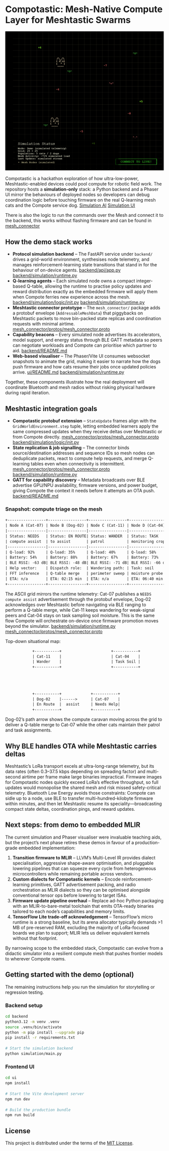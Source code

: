 # Compotastic: Mesh-Native Compute Layer for Meshtastic Swarms

![Simulation Demo](./simulation-background.png "Simulation Demo")

Compotastic is a hackathon exploration of how ultra-low-power, Meshtastic-enabled devices could pool compute for robotic field work. The repository hosts a **simulation-only** stack: a Python backend and a Phaser UI mirror the behaviours of deployed nodes so developers can debug coordination logic before touching firmware on the real Q-learning mesh cats and the Compote service dog. [Simulation AI](backend/README.md) [Simulation UI](ui/README.md)

There is also the logic to run the commands over the Mesh and connect it to the backend, this works without flashing firmware and can be found in [mesh_connector](mesh_connector/README.md)

## How the demo stack works

- **Protocol simulation backend** – The FastAPI service under `backend/` drives a grid-world environment, synthesises node telemetry, and manages reinforcement-learning state transitions that stand in for the behaviour of on-device agents. [backend/api/app.py](backend/api/app.py) [backend/simulation/runtime.py](backend/simulation/runtime.py)
- **Q-learning agents** – Each simulated node owns a compact integer-based Q-table, allowing the runtime to practise policy updates and reward distribution exactly as the embedded firmware will apply them when Compote ferries new experience across the mesh. [backend/simulation/logic/init.py](backend/simulation/logic/__init__.py) [backend/simulation/runtime.py](backend/simulation/runtime.py)
- **Meshtastic connector prototype** – The `mesh_connector/` package adds a protobuf envelope (`AddressableMeshData`) that piggybacks on Meshtastic packets to move bin-packed state replicas and coordination requests with minimal airtime. [mesh_connector/protos/mesh_connector.proto](mesh_connector/protos/mesh_connector.proto)
- **Capability beacons** – Every simulated node advertises its accelerators, model support, and energy status through BLE GATT metadata so peers can negotiate workloads and Compote can prioritise which partner to aid. [backend/README.md](backend/README.md)
- **Web-based visualiser** – The Phaser/Vite UI consumes websocket snapshots to animate the grid, making it easier to narrate how the dogs push firmware and how cats resume their jobs once updated policies arrive. [ui/README.md](ui/README.md) [backend/simulation/runtime.py](backend/simulation/runtime.py)

Together, these components illustrate how the real deployment will coordinate Bluetooth and mesh radios without risking physical hardware during rapid iteration.

## Meshtastic integration goals

- **Compotastic protobuf extension** – `StateUpdate` frames align with the `GridWorldEnvironment.step` tuple, letting embedded learners apply the same compressed updates when they receive deltas over Meshtastic or from Compote directly. [mesh_connector/protos/mesh_connector.proto](mesh_connector/protos/mesh_connector.proto) [backend/simulation/logic/init.py](backend/simulation/logic/__init__.py)
- **State replication & job signalling** – The connector binds source/destination addresses and sequence IDs so mesh nodes can deduplicate packets, react to compute help requests, and merge Q-learning tables even when connectivity is intermittent. [mesh_connector/protos/mesh_connector.proto](mesh_connector/protos/mesh_connector.proto) [backend/simulation/runtime.py](backend/simulation/runtime.py)
- **GATT for capability discovery** – Metadata broadcasts over BLE advertise GPU/NPU availability, firmware versions, and power budget, giving Compote the context it needs before it attempts an OTA push. [backend/README.md](backend/README.md)

### Snapshot: compute triage on the mesh

```txt
+-----------------+-----------------+-----------------+-----------------+
| Node A (Cat-07) | Node B (Dog-02) | Node C (Cat-11) | Node D (Cat-04) |
|-----------------|-----------------|-----------------|-----------------|
| Status: NEEDS   | Status: EN ROUTE| Status: WANDER  | Status: TASK    |
| compute assist  | to assist       | patrol          | monitoring crop |
|-----------------|-----------------|-----------------|-----------------|
| Q-load: 92%     | Q-load: 35%     | Q-load: 40%     | Q-load: 58%     |
| Battery: 54%    | Battery: 88%    | Battery: 67%    | Battery: 73%    |
| BLE RSSI: -63 dB| BLE RSSI: -48 dB| BLE RSSI: -71 dB| BLE RSSI: -66 dB|
| Help vector:    | Dispatch role:  | Wandering path: | Task: soil      |
| FFT inference   | Q-table merge   | perimeter sweep | moisture probe  |
| ETA: n/a        | ETA: 02:15 min  | ETA: n/a        | ETA: 06:40 min  |
+-----------------+-----------------+-----------------+-----------------+
```

The ASCII grid mirrors the runtime telemetry: Cat-07 publishes a `NEEDS compute assist` advertisement through the protobuf envelope, Dog-02 acknowledges over Meshtastic before navigating via BLE ranging to perform a Q-table merge, while Cat-11 keeps wandering for weak-signal peers and Cat-04 stays on task sampling soil moisture. This is the same flow Compote will orchestrate on-device once firmware promotion moves beyond the simulator. [backend/simulation/runtime.py](backend/simulation/runtime.py) [mesh_connector/protos/mesh_connector.proto](mesh_connector/protos/mesh_connector.proto)

Top-down situational map:

```txt
            +-----------+                      +-----------+
            | Cat-11    |                      | Cat-04    |
            | Wander    |                      | Task Soil |
            +-----------+                      +-----------+




            +-----------+             +-----------+
            | Dog-02    |------>      | Cat-07    |
            | En Route  |  assist     | Needs Help|
            +-----------+             +-----------+
```

Dog-02’s path arrow shows the compute caravan moving across the grid to deliver a Q-table merge to Cat-07 while the other cats maintain their patrol and task assignments.

## Why BLE handles OTA while Meshtastic carries deltas

Meshtastic’s LoRa transport excels at ultra-long-range telemetry, but its data rates (often 0.3–37.5 kbps depending on spreading factor) and multi-second airtime per frame make large binaries impractical. Firmware images for Compotastic nodes quickly exceed LoRa’s effective throughput, so full updates would monopolise the shared mesh and risk missed safety-critical telemetry. Bluetooth Low Energy avoids those constraints: Compote can sidle up to a node, use BLE to transfer multi-hundred-kilobyte firmware within minutes, and then let Meshtastic resume its speciality—broadcasting compact state deltas, coordination pings, and reward updates.

## Next steps: from demo to embedded MLIR

The current simulation and Phaser visualiser were invaluable teaching aids, but the project’s next phase retires these demos in favour of a production-grade embedded implementation:

1. **Transition firmware to MLIR** – LLVM’s Multi-Level IR provides dialect specialisation, aggressive shape-aware optimisation, and pluggable lowering pipelines that can squeeze every cycle from heterogeneous microcontrollers while remaining portable across vendors.
2. **Custom dialects for Compotastic kernels** – Encode reinforcement-learning primitives, GATT advertisement packing, and radio orchestration as MLIR dialects so they can be optimised alongside conventional tensor ops before lowering to target ISAs.
3. **Firmware update pipeline overhaul** – Replace ad-hoc Python packaging with an MLIR-to-bare-metal toolchain that emits OTA-ready binaries tailored to each node’s capabilities and memory limits.
4. **TensorFlow Lite trade-off acknowledgement** – TensorFlow’s micro runtime is a strong baseline, but its arena allocator typically demands >1 MB of pre-reserved RAM, excluding the majority of LoRa-focused boards we plan to support; MLIR lets us deliver equivalent kernels without that footprint.

By narrowing scope to the embedded stack, Compotastic can evolve from a didactic simulator into a resilient compute mesh that pushes frontier models to wherever Compote roams.

## Getting started with the demo (optional)

The remaining instructions help you run the simulation for storytelling or regression testing.

### Backend setup

```bash
cd backend
python3.12 -m venv .venv
source .venv/bin/activate
python -m pip install --upgrade pip
pip install -r requirements.txt

# Start the simulation backend
python simulation/main.py
```

### Frontend UI

```bash
cd ui
npm install

# Start the Vite development server
npm run dev

# Build the production bundle
npm run build
```

## License

This project is distributed under the terms of the [MIT License](LICENSE).

